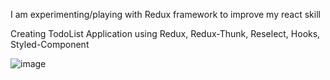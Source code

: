 I am experimenting/playing with Redux framework to improve my react skill

Creating TodoList Application using Redux, Redux-Thunk, Reselect, Hooks, Styled-Component

![image](https://user-images.githubusercontent.com/49786176/116183379-16232380-a761-11eb-9799-8284ce8d5af6.png)

